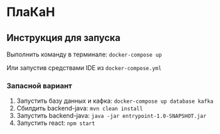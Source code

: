 <h1>ПлаКаН</h1>

<h2>Инструкция для запуска</h2>

Выполнить команду в терминале: ``docker-compose up``

Или запустив средствами IDE из ``docker-compose.yml``


<h3>Запасной вариант</h3>

1. Запустить базу данных и кафка: ``docker-compose up database kafka``
2. Сбилдить backend-java: ``mvn clean install``
3. Запустить backend-java: ``java -jar entrypoint-1.0-SNAPSHOT.jar``
4. Запустить react: ``npm start``
